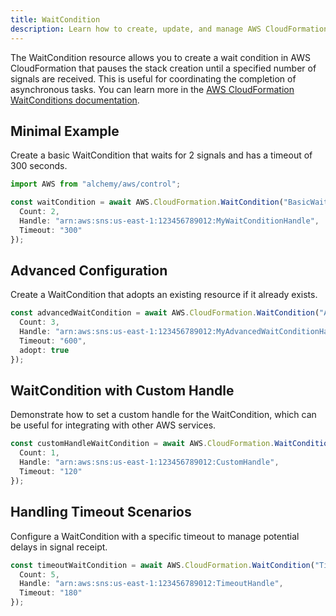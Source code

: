 ```yaml
---
title: WaitCondition
description: Learn how to create, update, and manage AWS CloudFormation WaitConditions using Alchemy Cloud Control.
---
```



The WaitCondition resource allows you to create a wait condition in AWS CloudFormation that pauses the stack creation until a specified number of signals are received. This is useful for coordinating the completion of asynchronous tasks. You can learn more in the [AWS CloudFormation WaitConditions documentation](https://docs.aws.amazon.com/cloudformation/latest/userguide/).

## Minimal Example

Create a basic WaitCondition that waits for 2 signals and has a timeout of 300 seconds.

```ts
import AWS from "alchemy/aws/control";

const waitCondition = await AWS.CloudFormation.WaitCondition("BasicWaitCondition", {
  Count: 2,
  Handle: "arn:aws:sns:us-east-1:123456789012:MyWaitConditionHandle",
  Timeout: "300"
});
```

## Advanced Configuration

Create a WaitCondition that adopts an existing resource if it already exists.

```ts
const advancedWaitCondition = await AWS.CloudFormation.WaitCondition("AdvancedWaitCondition", {
  Count: 3,
  Handle: "arn:aws:sns:us-east-1:123456789012:MyAdvancedWaitConditionHandle",
  Timeout: "600",
  adopt: true
});
```

## WaitCondition with Custom Handle

Demonstrate how to set a custom handle for the WaitCondition, which can be useful for integrating with other AWS services.

```ts
const customHandleWaitCondition = await AWS.CloudFormation.WaitCondition("CustomHandleWaitCondition", {
  Count: 1,
  Handle: "arn:aws:sns:us-east-1:123456789012:CustomHandle",
  Timeout: "120"
});
```

## Handling Timeout Scenarios

Configure a WaitCondition with a specific timeout to manage potential delays in signal receipt.

```ts
const timeoutWaitCondition = await AWS.CloudFormation.WaitCondition("TimeoutWaitCondition", {
  Count: 5,
  Handle: "arn:aws:sns:us-east-1:123456789012:TimeoutHandle",
  Timeout: "180"
});
```
